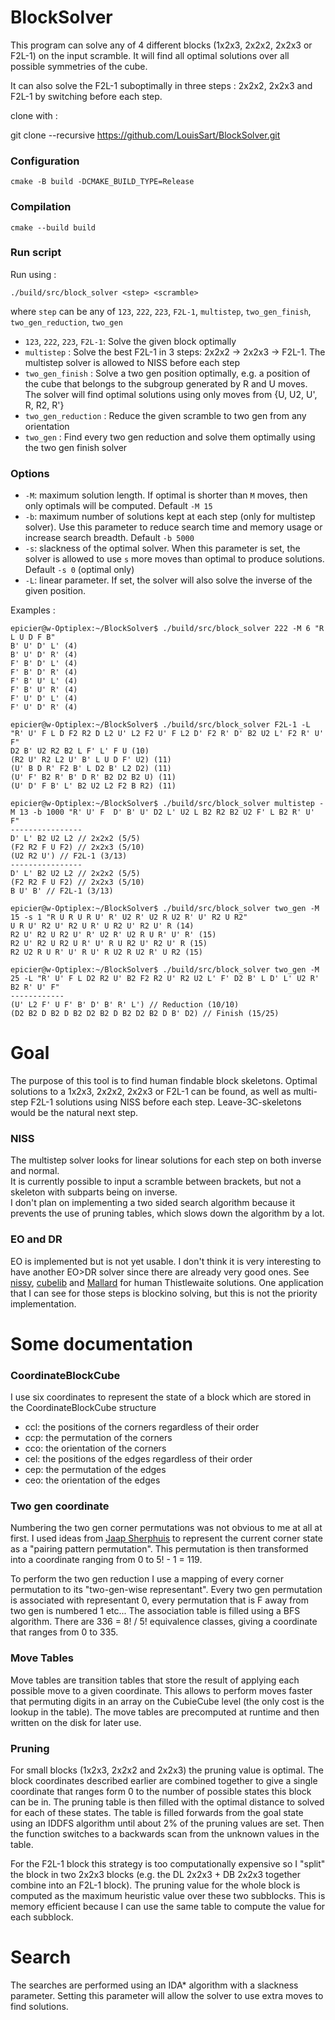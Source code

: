 # BlockSolver
This program can solve any of 4 different blocks (1x2x3, 2x2x2, 2x2x3 or F2L-1) on the input scramble.
It will find all optimal solutions over all possible symmetries of the cube.

It can also solve the F2L-1 suboptimally in three steps : 2x2x2, 2x2x3 and F2L-1 by switching before each step.

clone with :

git clone --recursive https://github.com/LouisSart/BlockSolver.git

### Configuration ###

```console
cmake -B build -DCMAKE_BUILD_TYPE=Release
```

### Compilation ###

```console
cmake --build build
```

### Run script ###
Run using :

```console
./build/src/block_solver <step> <scramble>
```
where ```step``` can be any of ```123```, ```222```, ```223```, ```F2L-1```, ```multistep```, ```two_gen_finish```, ```two_gen_reduction```, ```two_gen```

 - ```123```, ```222```, ```223```, ```F2L-1```: Solve the given block optimally
 - ```multistep``` : Solve the best F2L-1 in 3 steps: 2x2x2 -> 2x2x3 -> F2L-1. The multistep solver is allowed to NISS before each step
 - ```two_gen_finish``` : Solve a two gen position optimally, e.g. a position of the cube that belongs to the subgroup generated by R and U moves. The solver will find optimal solutions using only moves from {U, U2, U', R, R2, R'}
 - ```two_gen_reduction``` : Reduce the given scramble to two gen from any orientation
 - ```two_gen``` : Find every two gen reduction and solve them optimally using the two gen finish solver

### Options ###

 - `-M`: maximum solution length. If optimal is shorter than `M` moves, then only optimals will be computed. Default `-M 15`
 - `-b`: maximum number of solutions kept at each step (only for multistep solver). Use this parameter to reduce search time and memory usage or increase search breadth. Default `-b 5000`
 - `-s`: slackness of the optimal solver. When this parameter is set, the solver is allowed to use `s` more moves than optimal to produce solutions. Default `-s 0` (optimal only)
 - `-L`: linear parameter. If set, the solver will also solve the inverse of the given position.

Examples :

```console
epicier@w-Optiplex:~/BlockSolver$ ./build/src/block_solver 222 -M 6 "R L U D F B"
B' U' D' L' (4)
B' U' D' R' (4)
F' B' D' L' (4)
F' B' D' R' (4)
F' B' U' L' (4)
F' B' U' R' (4)
F' U' D' L' (4)
F' U' D' R' (4)
```

```console
epicier@w-Optiplex:~/BlockSolver$ ./build/src/block_solver F2L-1 -L "R' U' F L D F2 R2 D L2 U' L2 F2 U' F L2 D' F2 R' D' B2 U2 L' F2 R' U' F"
D2 B' U2 R2 B2 L F' L' F U (10)
(R2 U' R2 L2 U' B' L U D F' U2) (11)
(U' B D R' F2 B' L D2 B' L2 D2) (11)
(U' F' B2 R' B' D R' B2 D2 B2 U) (11)
(U' D' F B' L' B2 U2 L2 F2 B R2) (11)
```

```console
epicier@w-Optiplex:~/BlockSolver$ ./build/src/block_solver multistep -M 13 -b 1000 "R' U' F  D' B' U' D2 L' U2 L B2 R2 B2 U2 F' L B2 R' U' F"
----------------
D' L' B2 U2 L2 // 2x2x2 (5/5)
(F2 R2 F U F2) // 2x2x3 (5/10)
(U2 R2 U') // F2L-1 (3/13)
----------------
D' L' B2 U2 L2 // 2x2x2 (5/5)
(F2 R2 F U F2) // 2x2x3 (5/10)
B U' B' // F2L-1 (3/13)
```

```console
epicier@w-Optiplex:~/BlockSolver$ ./build/src/block_solver two_gen -M 15 -s 1 "R U R U R U' R' U2 R' U2 R U2 R' U' R2 U R2"
U R U' R2 U' R2 U R' U R2 U' R2 U' R (14)
R2 U' R2 U R2 U' R' U2 R' U2 R U R' U' R' (15)
R2 U' R2 U R2 U R' U' R U R2 U' R2 U' R (15)
R2 U2 R U R' U' R U' R U2 R U2 R' U R2 (15)
```

```console
epicier@w-Optiplex:~/BlockSolver$ ./build/src/block_solver two_gen -M 25 -L "R' U' F L D2 R2 U' B2 F2 R2 U' R2 U2 L' F' D2 B' L D' L' U2 R' B2 R' U' F"
------------
(U' L2 F' U F' B' D' B' R' L') // Reduction (10/10)
(D2 B2 D B2 D B2 D2 B2 D B2 D2 B2 D B' D2) // Finish (15/25)
```

# Goal #

The purpose of this tool is to find human findable block skeletons. Optimal solutions to a 1x2x3, 2x2x2, 2x2x3 or F2L-1 can be found, as well as multi-step F2L-1 solutions using NISS before each step. Leave-3C-skeletons would be the natural next step.

### NISS ###

The multistep solver looks for linear solutions for each step on both inverse and normal.  
It is currently possible to input a scramble between brackets, but not a skeleton with subparts being on inverse.  
I don't plan on implementing a two sided search algorithm because it prevents the use of pruning tables, which slows down the algorithm by a lot.

### EO and DR ###

EO is implemented but is not yet usable. I don't think it is very interesting to have another EO>DR solver since there are already very good ones. See [nissy](https://nissy.tronto.net/), [cubelib](https://github.com/Jobarion/cubelib) and [Mallard](https://joba.me/mallard/) for human Thistlewaite solutions.
One application that I can see for those steps is blockino solving, but this is not the priority implementation.

# Some documentation #

### CoordinateBlockCube ###

I use six coordinates to represent the state of a block which are stored in the CoordinateBlockCube structure

 + ccl: the positions of the corners regardless of their order
 + ccp: the permutation of the corners
 + cco: the orientation of the corners
 + cel: the positions of the edges regardless of their order
 + cep: the permutation of the edges
 + ceo: the orientation of the edges

### Two gen coordinate ###

Numbering the two gen corner permutations was not obvious to me at all at first. I used ideas from [Jaap Sherphuis](https://www.jaapsch.net/puzzles/pgl25.htm) to represent the current corner state as a "pairing pattern permutation". This permutation is then transformed into a coordinate ranging from 0 to 5! - 1 = 119.

To perform the two gen reduction I use a mapping of every corner permutation to its "two-gen-wise representant". Every two gen permutation is associated with representant 0, every permutation that is F away from two gen is numbered 1 etc... The association table is filled using a BFS algorithm. There are 336 = 8! / 5! equivalence classes, giving a coordinate that ranges from 0 to 335.

### Move Tables ###

Move tables are transition tables that store the result of applying each possible move to a given coordinate. This allows to perform moves faster that permuting digits in an array on the CubieCube level (the only cost is the lookup in the table). The move tables are precomputed at runtime and then written on the disk for later use.

### Pruning ###

For small blocks (1x2x3, 2x2x2 and 2x2x3) the pruning value is optimal. The block coordinates described earlier are combined together to give a single coordinate that ranges form 0 to the number of possible states this block can be in. The pruning table is then filled with the optimal distance to solved for each of these states. The table is filled forwards from the goal state using an IDDFS algorithm until about 2% of the pruning values are set. Then the function switches to a backwards scan from the unknown values in the table.

For the F2L-1 block this strategy is too computationally expensive so I "split" the block in two 2x2x3 blocks (e.g. the DL 2x2x3 + DB 2x2x3 together combine into an F2L-1 block). The pruning value for the whole block is computed as the maximum heuristic value over these two subblocks. This is memory efficient because I can use the same table to compute the value for each subblock.


# Search #

The searches are performed using an IDA* algorithm with a slackness parameter. Setting this parameter will allow the solver to use  extra moves to find solutions.